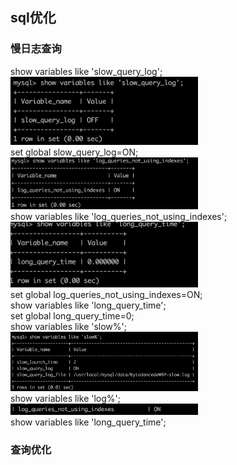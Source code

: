 ## sql优化
### 慢日志查询
show variables like 'slow_query_log';  
<img src='https://github.com/unbelievableme/intership-learning/blob/master/image/mysql/1.jpg' width=300>  
set global slow_query_log=ON;  
<img src='https://github.com/unbelievableme/intership-learning/blob/master/image/mysql/2.jpg' width=300>  
show variables like 'log_queries_not_using_indexes';  
<img src='https://github.com/unbelievableme/intership-learning/blob/master/image/mysql/3.jpg' width=300>  
set global log_queries_not_using_indexes=ON;  
show variables like 'long_query_time';  
set global long_query_time=0;  
show variables like 'slow%';  
<img src='https://github.com/unbelievableme/intership-learning/blob/master/image/mysql/4.jpg' width=300>  
show variables like 'log%';  
<img src='https://github.com/unbelievableme/intership-learning/blob/master/image/mysql/5.jpg' width=300>  
show variables like 'long_query_time';
### 查询优化